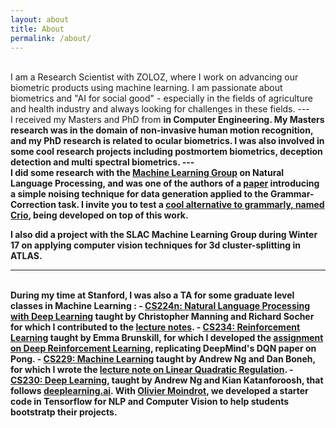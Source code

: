 ```yaml
---
layout: about
title: About
permalink: /about/
---
```

<br>
I am a Research Scientist with ZOLOZ, where I work on advancing our biometric products using machine learning. I am passionate about biometrics and "AI for social good" - especially in the fields of agriculture and health industry and always looking for challenges in these fields.
---
<br>
I received my Masters and PhD from <a href="https://www.polytechnique.edu/"> <b University of Missouri - Kansas City</b></a> in Computer Engineering. My Masters research was in the
domain of non-invasive human motion recognition, and my PhD research is related to ocular biometrics. I was also involved in some cool research projects including postmortem biometrics, deception detection and multi spectral biometrics.
---
<br>
I did some research with the <a href="https://stanfordmlgroup.github.io">Machine Learning Group</a> on Natural Language Processing, and was one of the authors of a <a href="http://aclweb.org/anthology/N18-1057">paper</a> introducing a simple noising technique for data generation applied to the Grammar-Correction task. I invite you to test a <a href="https://crio.stanford.edu"><b>cool alternative to grammarly, named Crio</b></a>, being developed on top of this work.

I also did a project with the SLAC Machine Learning Group during Winter 17 on applying computer vision techniques for 3d cluster-splitting in ATLAS.

---
<br>
During my time at Stanford, I was also a TA for some graduate level classes in Machine Learning :
- <a href="http://web.stanford.edu/class/cs224n/">CS224n: Natural Language Processing with Deep Learning</a> taught by Christopher Manning and Richard Socher for which I contributed to the <a href="https://github.com/stanfordnlp/cs224n-winter17-notes">lecture notes</a>.
- <a href="">CS234: Reinforcement Learning</a> taught by Emma Brunskill, for which I developed the <a href="http://web.stanford.edu/class/cs234/assignment2/index.html">assignment on Deep Reinforcement Learning</a>, replicating DeepMind's DQN paper on Pong.
- <a href="http://cs229.stanford.edu">CS229: Machine Learning</a> taught by Andrew Ng and Dan Boneh, for which I wrote the <a href="http://cs229.stanford.edu/notes/cs229-notes13.pdf">lecture note on Linear Quadratic Regulation</a>.
- <a href="http://cs230.stanford.edu">CS230: Deep Learning</a>, taught by Andrew Ng and Kian Katanforoosh, that follows <a href="https://www.deeplearning.ai">deeplearning.ai</a>. With <a href="https://omoindrot.github.io">Olivier Moindrot</a>, we developed a starter code in Tensorflow for NLP and Computer Vision to help students bootstratp their projects.
